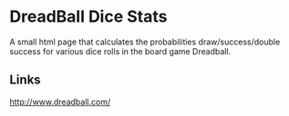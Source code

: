 DreadBall Dice Stats
======

A small html page that calculates the probabilities draw/success/double success for various dice rolls in the board game Dreadball.


Links
------
http://www.dreadball.com/


